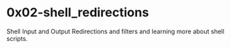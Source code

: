 # 0x02-shell_redirections

Shell Input and Output Redirections and filters and learning more about shell scripts.
